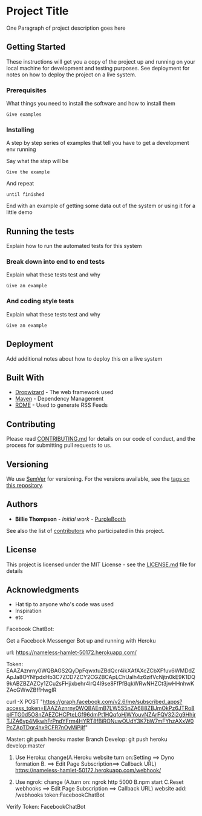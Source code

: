 # Project Title

One Paragraph of project description goes here

## Getting Started

These instructions will get you a copy of the project up and running on your local machine for development and testing purposes. See deployment for notes on how to deploy the project on a live system.

### Prerequisites

What things you need to install the software and how to install them

```
Give examples
```

### Installing

A step by step series of examples that tell you have to get a development env running

Say what the step will be

```
Give the example
```

And repeat

```
until finished
```

End with an example of getting some data out of the system or using it for a little demo

## Running the tests

Explain how to run the automated tests for this system

### Break down into end to end tests

Explain what these tests test and why

```
Give an example
```

### And coding style tests

Explain what these tests test and why

```
Give an example
```

## Deployment

Add additional notes about how to deploy this on a live system

## Built With

* [Dropwizard](http://www.dropwizard.io/1.0.2/docs/) - The web framework used
* [Maven](https://maven.apache.org/) - Dependency Management
* [ROME](https://rometools.github.io/rome/) - Used to generate RSS Feeds

## Contributing

Please read [CONTRIBUTING.md](https://gist.github.com/PurpleBooth/b24679402957c63ec426) for details on our code of conduct, and the process for submitting pull requests to us.

## Versioning

We use [SemVer](http://semver.org/) for versioning. For the versions available, see the [tags on this repository](https://github.com/your/project/tags). 

## Authors

* **Billie Thompson** - *Initial work* - [PurpleBooth](https://github.com/PurpleBooth)

See also the list of [contributors](https://github.com/your/project/contributors) who participated in this project.

## License

This project is licensed under the MIT License - see the [LICENSE.md](LICENSE.md) file for details

## Acknowledgments

* Hat tip to anyone who's code was used
* Inspiration
* etc



Facebook ChatBot:

Get a Facebook Messenger Bot up and running with Heroku

url: https://nameless-hamlet-50172.herokuapp.com/

Token: EAAZAznrny0WQBAGS2QyDpFqwxtuZBdQcr4ikXAfAXcZCbXFfuv6WMDdZApJa8OYNfpdxHb3C7ZCD7ZCY2CGZBCApLChUalh4z6zifVcNjtn0kE9K1DQ9kABZBZAZCy1ZCu2sFHjixbehr4lrQ4l9se8FfPfBqkWRwNHZCt3jwHHnhwKZAcGWwZBffHwgIR

curl -X POST "https://graph.facebook.com/v2.6/me/subscribed_apps?access_token=EAAZAznrny0WQBAEmB7LW5S5nZA688ZBJmOkPz6JTRo8pIFTG0d5O8nZAEZCHCPteLGf96dmPt1HQqfoHjWYouvNZArFQV32i2g9HhjrTJZA6vp4MkwhFrPndYFrm4HYRT8fBiRONuwOUdY3K7bW7mFYhzAXxW0PcZApTDgr4hx9CFR7nOyMiPjIf"

Master:
git push heroku master
Branch Develop:
git push heroku develop:master

1. Use Heroku: change(A.Heroku website turn on:Setting ==> Dyno formation 
B. <Facebook dev center> ==> Edit Page Subscription==> Callback URL) 
https://nameless-hamlet-50172.herokuapp.com/webhook/

2. Use ngrok: change (A.turn on: ngrok http 5000 B.npm start C.Reset webhooks <Facebook dev center> ==> Edit Page Subscription ==> 
Callback URL)
website add: /webhooks
token:FacebookChatBot

Verify Token: FacebookChatBot

